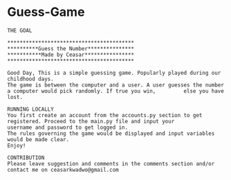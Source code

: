 # Guess-Game

    THE GOAL
    
    *****************************************
    **********Guess the Number***************
    ***********Made by Ceasar****************
    *****************************************
    
    Good Day, This is a simple guessing game. Popularly played during our childhood days.
    The game is between the computer and a user. A user guesses the number a computer would pick randomly. If true you win,         else you have lost.  
    
    RUNNING LOCALLY
    You first create an account from the accounts.py section to get registered. Proceed to the main.py file and input your         username and password to get logged in. 
    The rules governing the game would be displayed and input variables would be made clear. 
    Enjoy! 

    CONTRIBUTION
    Please leave suggestion and comments in the comments section and/or contact me on ceasarkwadwo@gmail.com




